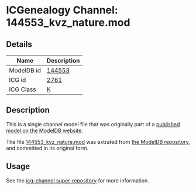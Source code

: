 # ICGenealogy Channel: 144553\_kvz\_nature.mod

## Details

Name | Description
---- | -----------
ModelDB id | [144553](http://senselab.med.yale.edu/ModelDB/ShowModel.cshtml?model=144553)
ICG id | [2761](http://icg.neurotheory.ox.ac.uk/channels/1/2761)
ICG Class | [K](http://icg.neurotheory.ox.ac.uk/channels/1)

## Description

This is a single channel model file that was originally part of a [published model on the ModelDB website](http://senselab.med.yale.edu/mModelDB/ShowModel.cshtml?model=144553).

The file [144553\_kvz\_nature.mod](144553_kvz_nature.mod) was extrated from [the ModelDB repository](http://senselab.med.yale.edu/ModelDB/ShowModel.cshtml?model=144553), and committed in its original form.

## Usage

See the [icg-channel super-repository](https://github.com/icgenealogy/icg-channels) for more information.